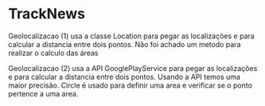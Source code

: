 # TrackNews

Geolocalizacao (1) usa a classe Location para pegar as localizações e para calcular a distancia entre dois pontos. Não foi achado um metodo para realizar o calculo das áreas

Geolocalizacao (2) usa a API GooglePlayService para pegar as localizações e para calcular a distancia entre dois pontos. Usando a API temos uma maior precisão. Circle é usado para definir uma area e verificar se o ponto pertence a uma area.

